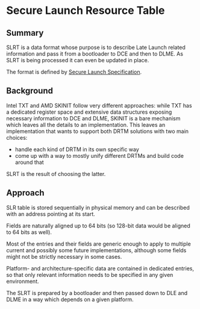 Secure Launch Resource Table
============================

## Summary

SLRT is a data format whose purpose is to describe Late Launch related
information and pass it from a bootloader to DCE and then to DLME.  As SLRT is
being processed it can even be updated in place.

The format is defined by [Secure Launch Specification][slaunch-spec].

[slaunch-spec]: ../specifications/Secure_Launch.md

## Background

Intel TXT and AMD SKINIT follow very different approaches: while TXT has a
dedicated register space and extensive data structures exposing necessary
information to DCE and DLME, SKINIT is a bare mechanism which leaves all the
details to an implementation.  This leaves an implementation that
wants to support both DRTM solutions with two main choices:

 * handle each kind of DRTM in its own specific way
 * come up with a way to mostly unify different DRTMs and build code around that

SLRT is the result of choosing the latter.

## Approach

SLR table is stored sequentially in physical memory and can be described with an
address pointing at its start.

Fields are naturally aligned up to 64 bits (so 128-bit data would be aligned to
64 bits as well).

Most of the entries and their fields are generic enough to apply to multiple
current and possibly some future implementations, although some fields might not
be strictly necessary in some cases.

Platform- and architecture-specific data are contained in dedicated entries,
so that only relevant information needs to be specified in any given
environment.

The SLRT is prepared by a bootloader and then passed down to DLE and DLME in a
way which depends on a given platform.
